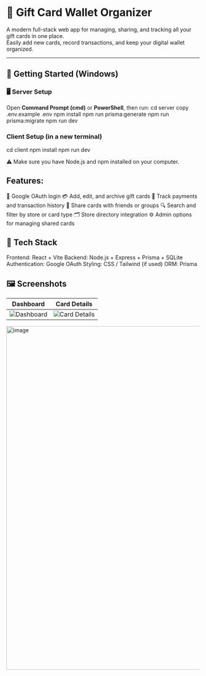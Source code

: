 # 🎁 Gift Card Wallet Organizer

A modern full-stack web app for managing, sharing, and tracking all your gift cards in one place.  
Easily add new cards, record transactions, and keep your digital wallet organized.

---

## 🚀 Getting Started (Windows)

### 🖥️ Server Setup
Open **Command Prompt (cmd)** or **PowerShell**, then run:
cd server
copy .env.example .env
npm install
npm run prisma:generate
npm run prisma:migrate
npm run dev


### Client Setup (in a new terminal)
cd client
npm install
npm run dev

⚠️ Make sure you have Node.js and npm installed on your computer.

## Features:
🔐 Google OAuth login
💳 Add, edit, and archive gift cards
🧾 Track payments and transaction history
👥 Share cards with friends or groups
🔍 Search and filter by store or card type
🗂️ Store directory integration
⚙️ Admin options for managing shared cards

## 🧰 Tech Stack
Frontend: React + Vite
Backend: Node.js + Express + Prisma + SQLite
Authentication: Google OAuth
Styling: CSS / Tailwind (if used)
ORM: Prisma

## 🖼️ Screenshots

| Dashboard | Card Details |
|------------|---------------|
| ![Dashboard](assets/dashboard.png) | ![Card Details](assets/card-details.png) |
<img width="1878" height="897" alt="image" src="https://github.com/user-attachments/assets/7fe3b0b4-a08b-48d6-b5ba-d10eea29e5ff" />
